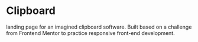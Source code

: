 # Clipboard
landing page for an imagined clipboard software. Built based on a challenge from Frontend Mentor to practice responsive front-end development.
